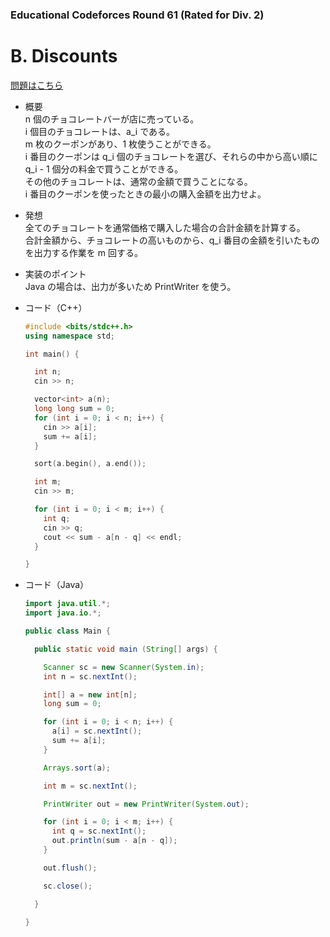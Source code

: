 ### Educational Codeforces Round 61 (Rated for Div. 2)

# B. Discounts

  [問題はこちら](https://codeforces.com/problemset/problem/1132/B)
  
- 概要<br>
  n 個のチョコレートバーが店に売っている。<br>
  i 個目のチョコレートは、a_i である。<br>
  m 枚のクーポンがあり、1 枚使うことができる。<br>
  i 番目のクーポンは q_i 個のチョコレートを選び、それらの中から高い順に q_i - 1 個分の料金で買うことができる。<br>
  その他のチョコレートは、通常の金額で買うことになる。<br>
  i 番目のクーポンを使ったときの最小の購入金額を出力せよ。
  
  
- 発想<br>
  全てのチョコレートを通常価格で購入した場合の合計金額を計算する。<br>
  合計金額から、チョコレートの高いものから、q_i 番目の金額を引いたものを出力する作業を m 回する。
  
  
- 実装のポイント<br>
  Java の場合は、出力が多いため PrintWriter を使う。<br>
  
  
- コード（C++）

  ```cpp
  #include <bits/stdc++.h>
  using namespace std;

  int main() {

    int n;
    cin >> n;

    vector<int> a(n);
    long long sum = 0;
    for (int i = 0; i < n; i++) {
      cin >> a[i];
      sum += a[i];
    }

    sort(a.begin(), a.end());

    int m;
    cin >> m;

    for (int i = 0; i < m; i++) {
      int q;
      cin >> q;
      cout << sum - a[n - q] << endl;
    }

  }
  ```
  
- コード（Java）

  ```java
  import java.util.*;
  import java.io.*;

  public class Main {

    public static void main (String[] args) {

      Scanner sc = new Scanner(System.in);
      int n = sc.nextInt();

      int[] a = new int[n];
      long sum = 0;

      for (int i = 0; i < n; i++) {
        a[i] = sc.nextInt();
        sum += a[i]; 
      }

      Arrays.sort(a);

      int m = sc.nextInt();

      PrintWriter out = new PrintWriter(System.out);

      for (int i = 0; i < m; i++) {
        int q = sc.nextInt();
        out.println(sum - a[n - q]);
      }

      out.flush();

      sc.close();

    }

  }
  ```
    